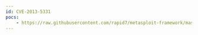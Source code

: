 ```yaml
---
id: CVE-2013-5331
pocs:
    - https://raw.githubusercontent.com/rapid7/metasploit-framework/master/modules/exploits/windows/browser/adobe_flash_filters_type_confusion.rb
---
```

